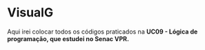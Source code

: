 # VisualG
Aqui irei colocar todos os códigos praticados na **UC09 - Lógica de programação, que estudei no Senac VPR.**

